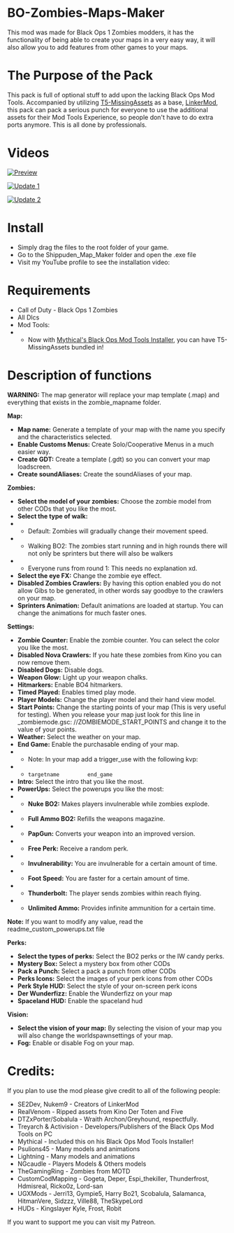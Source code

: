 # BO-Zombies-Maps-Maker

This mod was made for Black Ops 1 Zombies modders, it has the functionality of being able to create your maps in a very easy way, it will also allow you to add features from other games to your maps.

# The Purpose of the Pack
This pack is full of optional stuff to add upon the lacking Black Ops Mod Tools. Accompanied by utilizing [T5-MissingAssets](https://github.com/VenomModding/T5-MissingAssets "T5-MissingAssets") as a base, [LinkerMod](https://github.com/Nukem9/LinkerMod "LinkerMod"), this pack can pack a serious punch for everyone to use the additional assets for their Mod Tools Experience, so people don't have to do extra ports anymore. This is all done by professionals.

# Videos

[![Preview](https://img.youtube.com/vi/YnMbtK4GtEQ/0.jpg)](https://www.youtube.com/watch?v=YnMbtK4GtEQ "Preview")

[![Update 1](https://img.youtube.com/vi/ddOuZAo0wr4/0.jpg)](https://www.youtube.com/watch?v=ddOuZAo0wr4 "Update 1")

[![Update 2](https://img.youtube.com/vi/uqUESqlDM1o/0.jpg)](https://www.youtube.com/watch?v=uqUESqlDM1o "Update 2")

# Install
- Simply drag the files to the root folder of your game.
- Go to the Shippuden_Map_Maker folder and open the .exe file
- Visit my YouTube profile to see the installation video: 

# Requirements
- Call of Duty - Black Ops 1 Zombies
- All Dlcs
- Mod Tools:
- - Now with [Mythical's Black Ops Mod Tools Installer](https://github.com/Mythical-Github/Black-Ops-Mod-Tools-Installer "Mythical's Black Ops Mod Tools Installer"), you can have T5-MissingAssets bundled in!

# Description of functions

**WARNING:** The map generator will replace your map template (.map) and everything that exists in the zombie_mapname folder.

**Map:**
- **Map name:** Generate a template of your map with the name you specify and the characteristics selected.
- **Enable Customs Menus:** Create Solo/Cooperative Menus in a much easier way.
- **Create GDT:** Create a template (.gdt) so you can convert your map loadscreen.
- **Create soundAliases:** Create the soundAliases of your map.

**Zombies:**
- **Select the model of your zombies:** Choose the zombie model from other CODs that you like the most.
- **Select the type of walk:**
- - Default: Zombies will gradually change their movement speed.
- - Walking BO2: The zombies start running and in high rounds there will not only be sprinters but there will also be walkers
- - Everyone runs from round 1: This needs no explanation xd.
- **Select the eye FX:** Change the zombie eye effect.
- **Disabled Zombies Crawlers:** By having this option enabled you do not allow Gibs to be generated, in other words say goodbye to the crawlers on your map.
- **Sprinters Animation:** Default animations are loaded at startup. You can change the animations for much faster ones.

**Settings:**
- **Zombie Counter:** Enable the zombie counter. You can select the color you like the most.
- **Disabled Nova Crawlers:** If you hate these zombies from Kino you can now remove them.
- **Disabled Dogs:** Disable dogs.
- **Weapon Glow:** Light up your weapon chalks.
- **Hitmarkers:** Enable BO4 hitmarkers.
- **Timed Played:** Enables timed play mode.
- **Player Models:** Change the player model and their hand view model.
- **Start Points:** Change the starting points of your map (This is very useful for testing). When you release your map just look for this line in _zombiemode.gsc: //ZOMBIEMODE_START_POINTS and change it to the value of your points.
- **Weather:** Select the weather on your map.
- **End Game:** Enable the purchasable ending of your map.
- - Note: In your map add a trigger_use with the following kvp:
- - `targetname			end_game`
- **Intro:** Select the intro that you like the most.
- **PowerUps:** Select the powerups you like the most:
- - **Nuke BO2:** Makes players invulnerable while zombies explode.
- - **Full Ammo BO2:** Refills the weapons magazine.
- - **PapGun:** Converts your weapon into an improved version.
- - **Free Perk:** Receive a random perk.
- - **Invulnerability:** You are invulnerable for a certain amount of time.
- - **Foot Speed:** You are faster for a certain amount of time.
- - **Thunderbolt:** The player sends zombies within reach flying.
- - **Unlimited Ammo:** Provides infinite ammunition for a certain time.

**Note:** If you want to modify any value, read the readme_custom_powerups.txt file

**Perks:**
- **Select the types of perks:** Select the BO2 perks or the IW candy perks.
- **Mystery Box:** Select a mystery box from other CODs
- **Pack a Punch:** Select a pack a punch from other CODs
- **Perks Icons:** Select the images of your perk icons from other CODs
- **Perk Style HUD:** Select the style of your on-screen perk icons
- **Der Wunderfizz:** Enable the Wunderfizz on your map
- **Spaceland HUD:** Enable the spaceland hud

**Vision:**
- **Select the vision of your map:** By selecting the vision of your map you will also change the worldspawnsettings of your map.
- **Fog:** Enable or disable Fog on your map.

# Credits:
If you plan to use the mod please give credit to all of the following people:

- SE2Dev, Nukem9 - Creators of LinkerMod
- RealVenom - Ripped assets from Kino Der Toten and Five
- DTZxPorter/Sobalula - Wraith Archon/Greyhound, respectfully.
- Treyarch & Activision - Developers/Publishers of the Black Ops Mod Tools on PC
- Mythical - Included this on his Black Ops Mod Tools Installer!
- Psulions45 - Many models and animations
- Lightning - Many models and animations
- NGcaudle - Players Models & Others models
- TheGamingRing - Zombies from MOTD
- CustomCodMapping - Gogeta, Deper, Espi_thekiller, Thunderfrost, Hdmisreal, Ricko0z, Lord-san
- UGXMods - Jerri13, Gympie5, Harry Bo21, Scobalula, Salamanca, HitmanVere, Sidzzz, Ville88, TheSkypeLord
- HUDs - Kingslayer Kyle, Frost, Robit

If you want to support me you can visit my Patreon.
